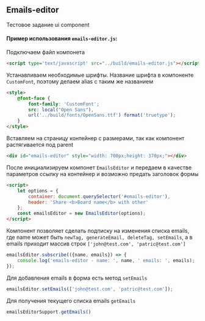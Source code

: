 ## Emails-editor
Тестовое задание ui component

#### Пример использования `emails-editor.js`:

Подключаем файл компонета
```html
<script type='text/javascript' src="../build/emails-editor.js"></script>
```
Устанавливаем необходимые шрифты. Название шрифта в компоненте `CustomFont`, поэтому делаем alias с таким же названием 
```html
<style>
    @font-face {
        font-family: 'CustomFont';
        src: local("Open Sans"),
        url('../build/fonts/OpenSans.ttf') format('truetype');
    }
</style>
```
Вставляем на страницу контейнер с размерами, так как компонент растягивается под parent
```html
<div id="emails-editor" style="width: 700px;height: 370px;"></div>
  ```

После инициализируем компонет `EmailsEditor` и передаем в качестве параметров ссылку на контейнер и возможно предать заголовок формы
```html
<script>
    let options = {                            
		container: document.querySelector('#emails-editor'),
        header: 'Share <b>Board name</b> with other'
    };
    const emailsEditor = new EmailsEditor(options);
</script>
```

Компонент позволяет сделать подписку на изменения списка emails, где name может быть `newTag, generateEmail, deleteTag, setEmails`, a в emails приходит массив строк `['john@test.com', 'patric@test.com']`  
```javascript
emailsEditor.subscribe(({name, emails}) => {
	console.log('emails-editor - name: ', name, ' emails: ', emails);
});
```  
Для добавления emails в форма есть метод `setEmails` 
```javascript
emailsEditor.setEmails(['john@test.com', 'patric@test.com']);
```        
Для получения текущего списка emails `getEmails` 
```javascript
emailsEditorSupport.getEmails()
```
